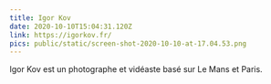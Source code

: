 ```yaml
---
title: Igor Kov
date: 2020-10-10T15:04:31.120Z
link: https://igorkov.fr/
pics: public/static/screen-shot-2020-10-10-at-17.04.53.png
---
```

Igor Kov est un photographe et vidéaste basé sur Le Mans et Paris.